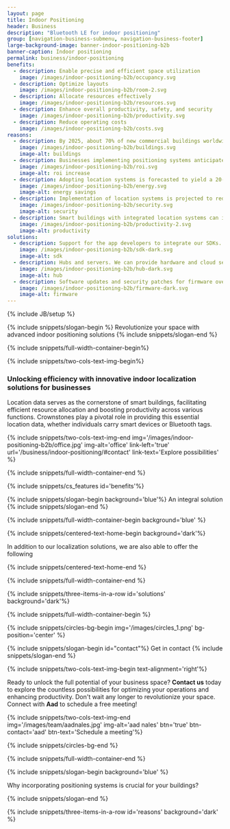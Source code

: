 ```yaml
---
layout: page
title: Indoor Positioning
header: Business
description: "Bluetooth LE for indoor positioning"
group: [navigation-business-submenu, navigation-business-footer]
large-background-image: banner-indoor-positioning-b2b
banner-caption: Indoor positioning
permalink: business/indoor-positioning
benefits:
  - description: Enable precise and efficient space utilization
    image: /images/indoor-positioning-b2b/occupancy.svg
  - description: Optimize layouts
    image: /images/indoor-positioning-b2b/room-2.svg
  - description: Allocate resources effectively
    image: /images/indoor-positioning-b2b/resources.svg
  - description: Enhance overall productivity, safety, and security
    image: /images/indoor-positioning-b2b/productivity.svg
  - description: Reduce operating costs
    image: /images/indoor-positioning-b2b/costs.svg
reasons:
  - description: By 2025, about 70% of new commercial buildings worldwide are projected to adopt location systems.
    image: /images/indoor-positioning-b2b/buildings.svg
    image-alt: buildings
  - description: Businesses implementing positioning systems anticipate an average ROI of 300% within the first three years.
    image: /images/indoor-positioning-b2b/roi.svg
    image-alt: roi increase
  - description: Adopting location systems is forecasted to yield a 20-30% average energy reduction in smart buildings.
    image: /images/indoor-positioning-b2b/energy.svg
    image-alt: energy savings
  - description: Implementation of location systems is projected to reduce security incidents by 25-35% in smart buildings.
    image: /images/indoor-positioning-b2b/security.svg
    image-alt: security
  - description: Smart buildings with integrated location systems can increase employee productivity by up to 15%
    image: /images/indoor-positioning-b2b/productivity-2.svg
    image-alt: productivity
solutions:
  - description: Support for the app developers to integrate our SDKs.
    image: /images/indoor-positioning-b2b/sdk-dark.svg
    image-alt: sdk
  - description: Hubs and servers. We can provide hardware and cloud services. We can implement an uplink towards a custom interface on your backend.
    image: /images/indoor-positioning-b2b/hub-dark.svg
    image-alt: hub
  - description: Software updates and security patches for firmware over-the-air.
    image: /images/indoor-positioning-b2b/firmware-dark.svg
    image-alt: firmware
---
```



{% include JB/setup %}


{% include snippets/slogan-begin %}
Revolutionize your space with advanced indoor positioning solutions
{% include snippets/slogan-end %}


{% include snippets/full-width-container-begin%}

{% include snippets/two-cols-text-img-begin%}

### Unlocking efficiency with innovative indoor localization solutions for businesses

Location data serves as the cornerstone of smart buildings, facilitating efficient resource allocation and boosting productivity across various functions. Crownstones play a pivotal role in providing this essential location data, whether individuals carry smart devices or Bluetooth tags.

{% include snippets/two-cols-text-img-end img='/images/indoor-positioning-b2b/office.jpg' img-alt='office' link-left='true' url='/business/indoor-positioning/#contact' link-text='Explore possibilities' %}

{% include snippets/full-width-container-end %}


{% include snippets/cs_features id='benefits'%}



{% include snippets/slogan-begin background='blue'%}
An integral solution
{% include snippets/slogan-end %}


{% include snippets/full-width-container-begin background='blue' %}

{% include snippets/centered-text-home-begin background='dark'%}

In addition to our localization solutions, we are also able to offer the following 

{% include snippets/centered-text-home-end %}

{% include snippets/full-width-container-end %}

{% include snippets/three-items-in-a-row  id='solutions' background='dark'%}



{% include snippets/full-width-container-begin %}

{% include snippets/circles-bg-begin img='/images/circles_1.png' bg-position='center' %}

{% include snippets/slogan-begin id="contact"%}
Get in contact
{% include snippets/slogan-end %}

{% include snippets/two-cols-text-img-begin text-alignment='right'%}

Ready to unlock the full potential of your business space? **Contact us** today to explore the countless possibilities for optimizing your operations and enhancing productivity. Don't wait any longer to revolutionize your space. Connect with **Aad** to schedule a free meeting! 

{% include snippets/two-cols-text-img-end img='/images/team/aadnales.jpg' img-alt='aad nales' btn='true' btn-contact='aad' btn-text='Schedule a meeting'%}

{% include snippets/circles-bg-end %}

{% include snippets/full-width-container-end %}


{% include snippets/slogan-begin background='blue' %}

Why incorporating positioning systems is crucial for your buildings?

{% include snippets/slogan-end %}


{% include snippets/three-items-in-a-row id='reasons' background='dark' %}